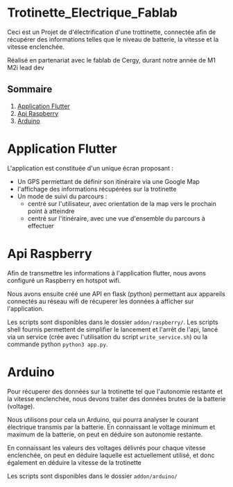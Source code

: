 # Trotinette_Electrique_Fablab
Ceci est un Projet de d'électrification d'une trottinette, 
connectée afin de récupérer des informations telles que 
le niveau de batterie, la vitesse et la vitesse enclenchée.

Réalisé en partenariat avec le fablab de Cergy, 
durant notre année de M1 M2i lead dev


## Sommaire
 1. [Application Flutter](#application-flutter)
 2. [Api Raspberry](#api-raspberry)
 3. [Arduino](#arduino)


# Application Flutter
L'application est constituée d'un unique écran proposant :
- Un GPS permettant de définir son itinéraire via une Google Map
- l'affichage des informations récupérées sur la trotinette
- Un mode de suivi du parcours :
  - centré sur l'utilisateur, avec orientation de la map vers le prochain point à atteindre
  - centré sur l'itinéraire, avec une vue d'ensemble du parcours à effectuer


# Api Raspberry
Afin de transmettre les informations à l'application flutter,
nous avons configuré un Raspberry en hotspot wifi.

Nous avons ensuite créé une API en flask (python) permettant aux appareils connectés
au réseau wifi de récuperer les données à afficher sur l'application.

Les scripts sont disponibles dans le dossier `addon/raspberry/`.
Les scripts shell fournis permettent de simplifier le lancement et l'arrêt de l'api,
lancé via un service (crée avec l'utilisation du script `write_service.sh`) ou 
la commande python `python3 app.py`.

# Arduino
Pour récuperer des données sur la trotinette tel que l'autonomie restante
et la vitesse enclenchée, nous devons traiter des données brutes de la 
batterie (voltage).

Nous utilisons pour cela un Arduino, qui pourra analyser le courant électrique
transmis par la batterie.
En connaissant le voltage minimum et maximum de la batterie, 
on peut en déduire son autonomie restante.

En connaissant les valeurs des voltages délivrés pour chaque vitesse enclenchée,
on peut en déduire laquelle est actuellement utilisé, et donc également en 
déduire la vitesse de la trotinette

Les scripts sont disponibles dans le dossier `addon/arduino/`

